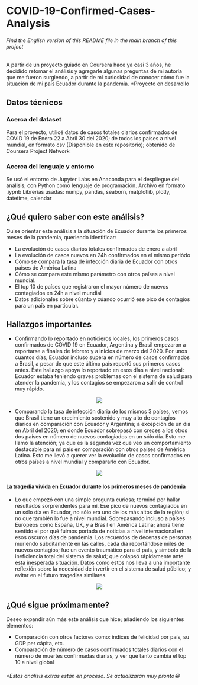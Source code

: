 # COVID-19-Confirmed-Cases-Analysis
###### Find the English version of this README file in the main branch of this project
A partir de un proyecto guiado en Coursera hace ya casi 3 años, he decidido retomar el análisis y agregarle algunas preguntas de mi autoría que me fueron surgiendo, a partir de mi curiosidad de conocer cómo fue la situación de mi país Ecuador durante la pandemia. *Proyecto en desarrollo

## Datos técnicos
### Acerca del dataset
Para el proyecto, utilicé datos de casos totales diarios confirmados de COVID 19 de Enero 22 a Abril 30 del 2020; de todos los países a nivel mundial, en formato csv (Disponible en este repositorio); obtenido de Coursera Project Network
### Acerca del lenguaje y entorno
Se usó el entorno de Jupyter Labs en Anaconda para el despliegue del análisis; con Python como lenguaje de programación. Archivo en formato .iypnb
Librerías usadas: numpy, pandas, seaborn, matplotlib, plotly, datetime, calendar

## ¿Qué quiero saber con este análisis?
Quise orientar este análisis a la situación de Ecuador durante los primeros meses de la pandemia, queriendo identificar:
- La evolución de casos diarios totales confirmados de enero a abril
- La evolución de casos nuevos en 24h confirmados en el mismo periódo
- Cómo se compara la tasa de infección diaria de Ecuador con otros países de América Latina
- Cómo se compara este mismo parámetro con otros países a nivel mundial.
- El top 10 de países que registraron el mayor número de nuevos contagiados en 24h a nivel mundial
- Datos adicionales sobre cúanto y cúando ocurrió ese pico de contagios para un país en particular.

## Hallazgos importantes
- Confirmando lo reportado en noticieros locales, los primeros casos confirmados de COVID 19 en Ecuador, Argentina y Brasil empezaron a reportarse a finales de febrero y a inicios de marzo del 2020. Por unos cuantos días, Ecuador incluso supera en número de casos confirmados a Brasil, a pesar de que este último país reportó sus primeros casos antes. Este hallazgo apoya lo reportado en esos días a nivel nacional: Ecuador estaba teniendo graves problemas con el sistema de salud para atender la pandemia, y los contagios se empezaron a salir de control muy rápido.
<p align="center">
  <img src= "https://github.com/Karen-Benites/COVID-19-Confirmed-cases-analysis/blob/main/Pictures/Confirmed%20cases%20over%20time%20for%20three%20countries.png">
</p>

- Comparando la tasa de infección diaria de los mismos 3 países, vemos que Brasil tiene un crecimiento sostenido y muy alto de contagios diarios en comparación con Ecuador y Argentina; a excepción de un día en Abril del 2020; en donde Ecuador sobrepasó con creces a los otros dos países en número de nuevos contagiados en un sólo día. Esto me llamó la atención; ya que es la segunda vez que veo un comportamiento destacable para mi país en comparación con otros países de América Latina. Esto me llevó a querer ver la evolución de casos confirmados en otros países a nivel mundial y compararlo con Ecuador.

<p align="center">
  <img src= "https://github.com/Karen-Benites/COVID-19-Confirmed-cases-analysis/blob/main/Pictures/Daily%20Infection%20rate%20comparison%20(3%20countries).png?raw=true">
</p>

#### La tragedia vivida en Ecuador durante los primeros meses de pandemia
- Lo que empezó con una simple pregunta curiosa; terminó por hallar resultados sorprendentes para mí. Ese pico de nuevos contagiados en un sólo día en Ecuador, no sólo era uno de los más altos de la región; si no que también lo fue a nivel mundial. Sobrepasando incluso a países Europeos como España, UK, y a Brasil en América Latina; ahora tiene sentido el por qué fuimos portada de noticias a nivel internacional en esos oscuros días de pandemia. Los recuerdos de decenas de personas muriendo súbditamente en las calles, cada día reportándose miles de nuevos contagios; fue un evento traumático para el país, y símbolo de la ineficiencia total del sistema de salud; que colapsó rápidamente ante esta inesperada situación. Datos como estos nos lleva a una importante reflexión sobre la necesidad de invertir en el sistema de salud público; y evitar en el futuro tragedias similares.
  
<p align="center">
  <img src= "https://github.com/Karen-Benites/COVID-19-Confirmed-cases-analysis/blob/main/Pictures/Top%2010%20countries%20with%20highest%20COVID%2019%20new%20cases%20under%2024%20h.png">
</p>

## ¿Qué sigue próximamente?
Deseo expandir aún más este análisis que hice; añadiendo los siguientes elementos:
- Comparación con otros factores como: índices de felicidad por país, su GDP per cápita, etc.
- Comparación de número de casos confirmados totales diarios con el número de muertes confirmadas diarias, y ver qué tanto cambia el top 10 a nivel global

###### *Estos análisis extras están en proceso. Se actualizarán muy pronto😁
